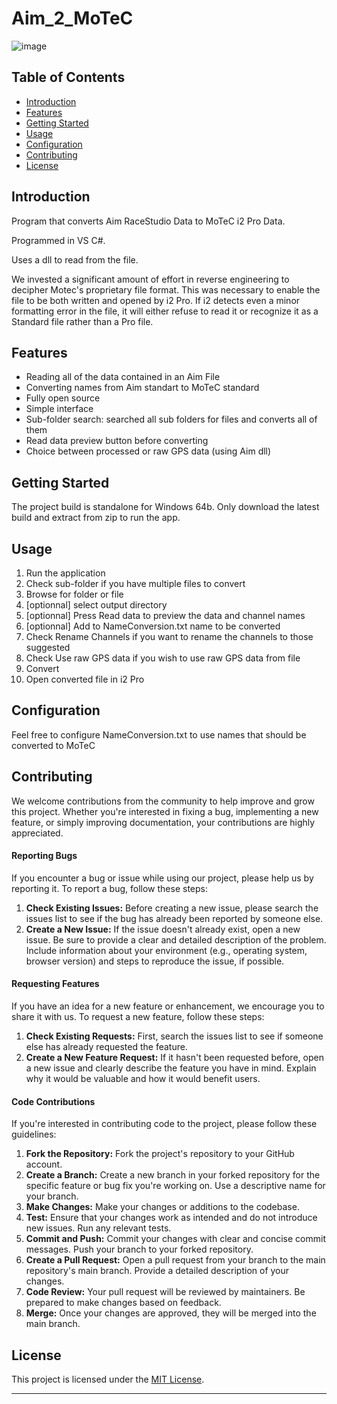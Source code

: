 # Aim_2_MoTeC
![image](https://github.com/ludovicb1239/Aim_2_MoTeC/assets/59945694/f505ae17-38f9-4118-a4ca-edb87030bf27)

## Table of Contents

- [Introduction](#introduction)
- [Features](#features)
- [Getting Started](#getting-started)
- [Usage](#usage)
- [Configuration](#configuration)
- [Contributing](#contributing)
- [License](#license)

## Introduction

Program that converts Aim RaceStudio Data to MoTeC i2 Pro Data.

Programmed in VS C#. 

Uses a dll to read from the file.

We invested a significant amount of effort in reverse engineering to decipher Motec's proprietary file format. This was necessary to enable the file to be both written and opened by i2 Pro. If i2 detects even a minor formatting error in the file, it will either refuse to read it or recognize it as a Standard file rather than a Pro file.

## Features

- Reading all of the data contained in an Aim File
- Converting names from Aim standart to MoTeC standard
- Fully open source
- Simple interface
- Sub-folder search: searched all sub folders for files and converts all of them
- Read data preview button before converting
- Choice between processed or raw GPS data (using Aim dll)

## Getting Started

The project build is standalone for Windows 64b. Only download the latest build and extract from zip to run the app.

## Usage

1. Run the application
2. Check sub-folder if you have multiple files to convert
3. Browse for folder or file
4. [optionnal] select output directory
5. [optionnal] Press Read data to preview the data and channel names
6. [optionnal] Add to NameConversion.txt name to be converted
7. Check Rename Channels if you want to rename the channels to those suggested
8. Check Use raw GPS data if you wish to use raw GPS data from file
9. Convert
10. Open converted file in i2 Pro

## Configuration

Feel free to configure NameConversion.txt to use names that should be converted to MoTeC

## Contributing

We welcome contributions from the community to help improve and grow this project. Whether you're interested in fixing a bug, implementing a new feature, or simply improving documentation, your contributions are highly appreciated.

#### Reporting Bugs

If you encounter a bug or issue while using our project, please help us by reporting it. To report a bug, follow these steps:

1. **Check Existing Issues:** Before creating a new issue, please search the issues list to see if the bug has already been reported by someone else.
2. **Create a New Issue:** If the issue doesn't already exist, open a new issue. Be sure to provide a clear and detailed description of the problem. Include information about your environment (e.g., operating system, browser version) and steps to reproduce the issue, if possible.

#### Requesting Features

If you have an idea for a new feature or enhancement, we encourage you to share it with us. To request a new feature, follow these steps:

1. **Check Existing Requests:** First, search the issues list to see if someone else has already requested the feature.
2. **Create a New Feature Request:** If it hasn't been requested before, open a new issue and clearly describe the feature you have in mind. Explain why it would be valuable and how it would benefit users.

#### Code Contributions

If you're interested in contributing code to the project, please follow these guidelines:

1. **Fork the Repository:** Fork the project's repository to your GitHub account.
2. **Create a Branch:** Create a new branch in your forked repository for the specific feature or bug fix you're working on. Use a descriptive name for your branch.
3. **Make Changes:** Make your changes or additions to the codebase.
4. **Test:** Ensure that your changes work as intended and do not introduce new issues. Run any relevant tests.
5. **Commit and Push:** Commit your changes with clear and concise commit messages. Push your branch to your forked repository.
6. **Create a Pull Request:** Open a pull request from your branch to the main repository's main branch. Provide a detailed description of your changes.
7. **Code Review:** Your pull request will be reviewed by maintainers. Be prepared to make changes based on feedback.
8. **Merge:** Once your changes are approved, they will be merged into the main branch.

## License

This project is licensed under the [MIT License](LICENSE).

---
